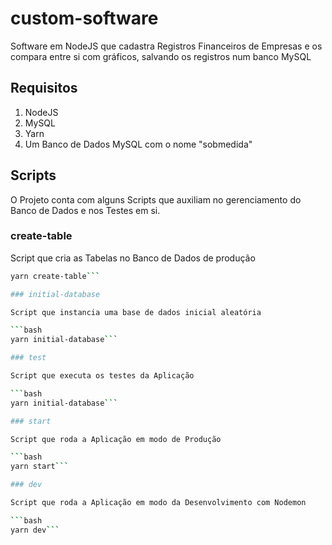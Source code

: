 # custom-software
Software em NodeJS que cadastra Registros Financeiros de Empresas e os compara entre si com gráficos, salvando os registros num banco MySQL

## Requisitos

1. NodeJS
2. MySQL
3. Yarn
4. Um Banco de Dados MySQL com o nome "sobmedida"

## Scripts

O Projeto conta com alguns Scripts que auxiliam no gerenciamento do Banco de Dados e nos Testes em si.

### create-table

Script que cria as Tabelas no Banco de Dados de produção

```bash
yarn create-table```

### initial-database

Script que instancia uma base de dados inicial aleatória

```bash
yarn initial-database```

### test

Script que executa os testes da Aplicação

```bash
yarn initial-database```

### start

Script que roda a Aplicação em modo de Produção

```bash
yarn start```

### dev

Script que roda a Aplicação em modo da Desenvolvimento com Nodemon

```bash
yarn dev```